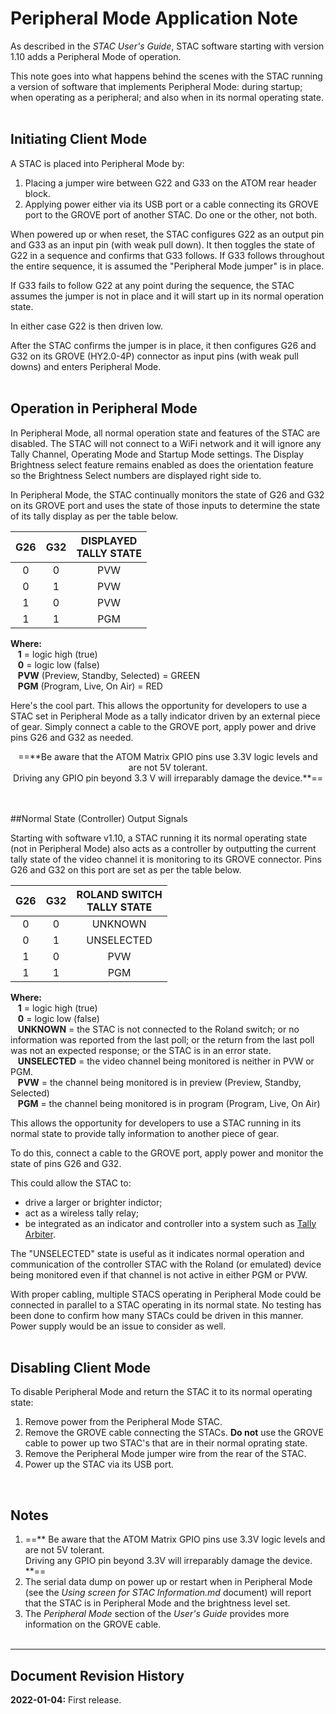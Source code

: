 # Peripheral Mode Application Note

As described in the *STAC User's Guide*, STAC software starting with version 1.10 adds a Peripheral Mode of operation.

This note goes into what happens behind the scenes with the STAC running a version of software that implements Peripheral Mode: during startup; when operating as a peripheral; and also when in its normal operating state.
<br><br>

## Initiating Client Mode

A STAC is placed into Peripheral Mode by:
    
1. Placing a jumper wire between G22 and G33 on the ATOM rear header block.
1. Applying power either via its USB port or a cable connecting its GROVE port to the GROVE port of another STAC. Do one or the other, not both.

When powered up or when reset, the STAC configures G22 as an output pin and G33 as an input pin (with weak pull down). It then toggles the state of G22 in a sequence and confirms that G33 follows. If G33 follows throughout the entire sequence, it is assumed the "Peripheral Mode jumper" is in place. 

If G33 fails to follow G22 at any point during the sequence, the STAC assumes the jumper is not in place and it will start up in its normal operation state.

In either case G22 is then driven low.

After the STAC confirms the jumper is in place, it then configures G26 and G32 on its GROVE (HY2.0-4P) connector as input pins (with weak pull downs) and enters Peripheral Mode.
<br><br>

## Operation in Peripheral Mode

In Peripheral Mode, all normal operation state and features of the STAC are disabled. The STAC will not connect to a WiFi network and it will ignore any Tally Channel, Operating Mode and Startup Mode settings. The Display Brightness select feature remains enabled as does the orientation feature so the Brightness Select numbers are displayed right side to.

In Peripheral Mode, the STAC continually monitors the state of G26 and G32 on its GROVE port and uses the state of those inputs to determine the state of its tally display as per the table below.

| G26 | G32 | DISPLAYED<br>TALLY STATE |
|:---:|:---:|:---:|
| 0 | 0 | PVW |
| 0 | 1 | PVW |
| 1 | 0 | PVW |
| 1 | 1 | PGM |

**Where:**<br>
&nbsp;&nbsp;&nbsp;**1** = logic high (true)<br>
&nbsp;&nbsp;&nbsp;**0** = logic low (false)<br>
&nbsp;&nbsp;&nbsp;**PVW** (Preview, Standby, Selected) = GREEN<br>
&nbsp;&nbsp;&nbsp;**PGM** (Program, Live, On Air) = RED

Here's the cool part. This allows the opportunity for developers to use a STAC set in Peripheral Mode as a tally indicator driven by an external piece of gear. Simply connect a cable to the GROVE port, apply power and drive pins G26 and G32 as needed.

<center>==**Be aware that the ATOM Matrix GPIO pins use 3.3V logic levels and are not 5V tolerant.<br>Driving any GPIO pin beyond 3.3 V will irreparably damage the device.**==</center>
<br><br>

##Normal State (Controller) Output Signals

Starting with software v1.10, a STAC running it its normal operating state (not in Peripheral Mode) also acts as a controller by outputting the current tally state of the video channel it is monitoring to its GROVE connector. Pins G26 and G32 on this port are set as per the table below.

| G26 | G32 | ROLAND SWITCH<br>TALLY STATE
|:---:|:---:|:---:|
| 0 | 0 | UNKNOWN |
| 0 | 1 | UNSELECTED |
| 1 | 0 | PVW |
| 1 | 1 | PGM |

**Where:**<br>
&nbsp;&nbsp;&nbsp;**1** = logic high (true)<br>
&nbsp;&nbsp;&nbsp;**0** = logic low (false)<br>
&nbsp;&nbsp;&nbsp;**UNKNOWN** = the STAC is not connected to the Roland switch; or no information was reported from the last poll; or the return from the last poll was not an expected response; or the STAC is in an error state.<br>
&nbsp;&nbsp;&nbsp;**UNSELECTED** = the video channel being monitored is neither in PVW or PGM.<br>
&nbsp;&nbsp;&nbsp;**PVW** = the channel being monitored is in preview (Preview, Standby, Selected)<br>
&nbsp;&nbsp;&nbsp;**PGM** = the channel being monitored is in program (Program, Live, On Air)

This allows the opportunity for developers to use a STAC running in its normal state to provide tally information to another piece of gear.

To do this, connect a cable to the GROVE port, apply power and monitor the state of pins G26 and G32.

This could allow the STAC to:

- drive a larger or brighter indictor;
- act as a wireless tally relay;
- be integrated as an indicator and controller into a system such as [Tally Arbiter](http://www.tallyarbiter.com).

The "UNSELECTED" state is useful as it indicates normal operation and communication of the controller STAC with the Roland (or emulated) device being monitored even if that channel is not active in either PGM or PVW.

With proper cabling, multiple STACS operating in Peripheral Mode could be connected in parallel to a STAC operating in its normal state. No testing has been done to confirm how many STACs could be driven in this manner. Power supply would be an issue to consider as well.
<br><br>


## Disabling Client Mode

To disable Peripheral Mode and return the STAC it to its normal operating state:

1. Remove power from the Peripheral Mode STAC.
1. Remove the GROVE cable connecting the STACs. **Do not** use the GROVE cable to power up two STAC's that are in their normal oprating state.
1. Remove the Peripheral Mode jumper wire from the rear of the STAC.
1. Power up the STAC via its USB port.

<br>

## Notes

1. ==** Be aware that the ATOM Matrix GPIO pins use 3.3V logic levels and are not 5V tolerant.<br>Driving any GPIO pin beyond 3.3V will irreparably damage the device. **==
1. The serial data dump on power up or restart when in Peripheral Mode (see the *Using screen for STAC Information.md* document) will report that the STAC is in Peripheral Mode and the brightness level set.
1. The *Peripheral Mode* section of the *User's Guide* provides more information on the GROVE cable.
<br><br>

---

## Document Revision History  

**2022-01-04:** First release.<br>

